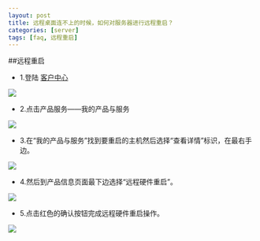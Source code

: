 ```yaml
---
layout: post
title: 远程桌面连不上的时候，如何对服务器进行远程重启？
categories: [server]
tags: [faq, 远程重启]
---
```


##远程重启
* 1.登陆 [客户中心](http://portal.51hosting.com/clientarea.php)

![](http://ww2.sinaimg.cn/large/a74e55b4jw1dzas3o3a7yj.jpg)

* 2.点击产品服务——我的产品与服务

![](http://ww2.sinaimg.cn/large/a74eed94jw1dzas8srm16j.jpg)

* 3.在“我的产品与服务”找到要重启的主机然后选择“查看详情”标识，在最右手边。

![](http://ww2.sinaimg.cn/large/a74eed94jw1dzasbchdhfj.jpg)

* 4.然后到产品信息页面最下边选择“远程硬件重启”。

![](http://voga.emagineconcept.com/knowledgebase/rebootbutton.jpg)

* 5.点击红色的确认按钮完成远程硬件重启操作。

![](http://voga.emagineconcept.com/knowledgebase/rebootqueren.jpg)

